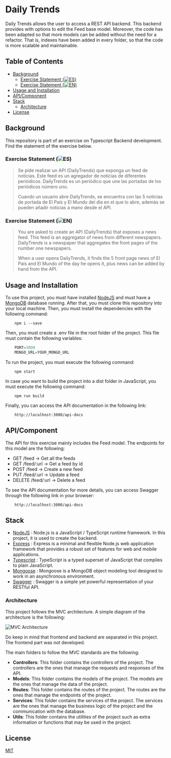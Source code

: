 # Daily Trends

Daily Trends allows the user to access a REST API backend. This backend provides with options to edit the Feed base model. Moreover, the code has been adapted so that more models can be added without the need for a refactor. That is, indexes have been added in every folder, so that the code is more scalable and maintainable.

## Table of Contents

  - [Background](#background)
    - [Exercise Statement (![ES](https://icons.iconarchive.com/icons/wikipedia/flags/16/ES-Spain-Flag-icon.png))](#exercise-statement-es)
    - [Exercise Statement (![EN](https://icons.iconarchive.com/icons/wikipedia/flags/16/GB-United-Kingdom-Flag-icon.png))](#exercise-statement-en)
  - [Usage and Installation](#usage-and-installation)
  - [API/Component](#apicomponent)
  - [Stack](#stack)
    - [Architecture](#architecture)
  - [License](#license)


## Background

This repository is part of an exercise on Typescript Backend development. Find the statement of the exercise below.

### Exercise Statement (![ES](https://icons.iconarchive.com/icons/wikipedia/flags/16/ES-Spain-Flag-icon.png))
> Se pide realizar un API (DailyTrends) que exponga un feed de noticias. Este feed es un agregador de noticias de diferentes periódicos. DailyTrends es un periódico que une las portadas de los periódicos número uno.
>
> Cuando un usuario abre DailyTrends, se encuentra con las 5 noticias de portada de El País y El Mundo del día en el que lo abre, además se pueden añadir noticias a mano desde el API.

### Exercise Statement (![EN](https://icons.iconarchive.com/icons/wikipedia/flags/16/GB-United-Kingdom-Flag-icon.png))
> You are asked to create an API (DailyTrends) that exposes a news feed. This feed is an aggregator of news from different newspapers. DailyTrends is a newspaper that aggregates the front pages of the number one newspapers.
>
> When a user opens DailyTrends, it finds the 5 front page news of El País and El Mundo of the day he opens it, plus news can be added by hand from the API.


## Usage and Installation

To use this project, you must have installed [NodeJS](https://nodejs.org/es/) and must have a [MongoDB](https://www.mongodb.com/) database running. After that, you must clone this repository into your local machine. Then, you must install the dependencies with the following command:

```shell
    npm i --save
```

Then, you must create a .env file in the root folder of the project. This file must contain the following variables:

```js
    PORT=3000
    MONGO_URL=YOUR_MONGO_URL
```

To run the project, you must execute the following command:

```shell
    npm start
```

In case you want to build the project into a dist folder in JavaScript, you must execute the following command:

```shell
    npm run build
```

Finally, you can access the API documentation in the following link:

```shell
    http://localhost:3000/api-docs
```

## API/Component

The API for this exercise mainly includes the Feed model. The endpoints for this model are the following:

- GET /feed &rarr; Get all the feeds
- GET /feed/:url &rarr; Get a feed by id
- POST /feed &rarr; Create a new feed
- PUT /feed/:url &rarr; Update a feed
- DELETE /feed/:url &rarr; Delete a feed

To see the API documentation for more details, you can access Swagger through the following link in your browser:

```shell
    http://localhost:3000/api-docs
```

## Stack

- [NodeJS](https://nodejs.org/es/) : Node.js is a JavaScript / TypeScript runtime framework. In this project, it is used to create the backend.
- [Express](https://expressjs.com/es/) : Express is a minimal and flexible Node.js web application framework that provides a robust set of features for web and mobile applications.
- [Typescript](https://www.typescriptlang.org/) : TypeScript is a typed superset of JavaScript that compiles to plain JavaScript.
- [Mongoose](https://mongoosejs.com/) : Mongoose is a MongoDB object modeling tool designed to work in an asynchronous environment.
- [Swagger](https://swagger.io/) : Swagger is a simple yet powerful representation of your RESTful API.

### Architecture

This project follows the MVC architecture. A simple diagram of the architecture is the following:

![MVC Architecture](https://ctrly.blog/wp-content/uploads/2022/01/nodejs-layered-architecture-diagram-1024x763.png)

Do keep in mind that frontend and backend are separated in this project. The frontend part was not developed.


The main folders to follow the MVC standards are the following:

- **Controllers**: This folder contains the controllers of the project. The controllers are the ones that manage the requests and responses of the API.
- **Models**: This folder contains the models of the project. The models are the ones that manage the data of the project.
- **Routes**: This folder contains the routes of the project. The routes are the ones that manage the endpoints of the project.
- **Services**: This folder contains the services of the project. The services are the ones that manage the business logic of the project and the communication with the database.
- **Utils**: This folder contains the utilities of the project such as extra information or functions that may be used in the project.

## License 

[MIT](https://opensource.org/licenses/MIT)
